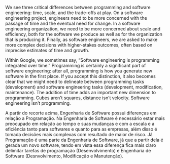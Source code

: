 We see three critical differences between programming and software engineering: time, scale, and the trade-offs at play. On a software engineering project, engineers need to be more concerned with the passage of time and the eventual need for change. In a software engineering organization, we need to be more concerned about scale and efficiency, both for the software we produce as well as for the organization that is producing it. Finally, as software engineers, we are asked to make more complex decisions with higher-stakes outcomes, often based on imprecise estimates of time and growth.

Within Google, we sometimes say, “Software engineering is programming integrated over time.” Programming is certainly a significant part of software engineering: after all, programming is how you generate new software in the first place. If you accept this distinction, it also becomes clear that we might need to delineate between programming tasks (development) and software engineering tasks (development, modification, maintenance). The addition of time adds an important new dimension to programming. Cubes aren’t squares, distance isn’t velocity. Software engineering isn’t programming.

A partir do recorte acima, Engenharia de Software possui diferenças em relação a Programação. Na Engenharia de Software é necessário estar mais preocupado em relação ao tempo e suas mudanças e com a escala e a eficiência tanto para softwares e quanto para as empresas, além disso é tomada decisões mais complexas com resultado de maior de risco. Já Programação é uma parte da Engenharia de Software, já que a partir dela é gerada um novo software, tendo em vista essa diferença fica mais claro delimitar tarefas de programação (Desenvolvimento) e Engenharia de Software (Desnvolvimento, Modificação e Manutenção).
